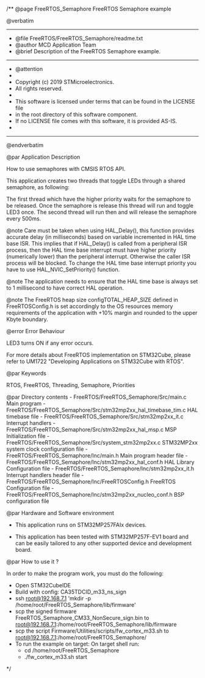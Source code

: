 /**
  @page FreeRTOS_Semaphore FreeRTOS Semaphore example

  @verbatim
  ******************************************************************************
  * @file    FreeRTOS/FreeRTOS_Semaphore/readme.txt
  * @author  MCD Application Team
  * @brief   Description of the FreeRTOS Semaphore example.
  ******************************************************************************
  * @attention
  *
  * Copyright (c) 2019 STMicroelectronics.
  * All rights reserved.
  *
  * This software is licensed under terms that can be found in the LICENSE file
  * in the root directory of this software component.
  * If no LICENSE file comes with this software, it is provided AS-IS.
  *
  ******************************************************************************
  @endverbatim

@par Application Description

How to use semaphores with CMSIS RTOS API.

This application creates two threads that toggle LEDs through a shared semaphore,
as following:

The first thread which have the higher priority waits for the semaphore to be released.
Once the semaphore is release this thread will run and toggle LED3 once.
The second thread will run then and will release the semaphore every 500ms.

@note Care must be taken when using HAL_Delay(), this function provides accurate
      delay (in milliseconds) based on variable incremented in HAL time base ISR.
      This implies that if HAL_Delay() is called from a peripheral ISR process, then
      the HAL time base interrupt must have higher priority (numerically lower) than
      the peripheral interrupt. Otherwise the caller ISR process will be blocked.
      To change the HAL time base interrupt priority you have to use HAL_NVIC_SetPriority()
      function.

@note The application needs to ensure that the HAL time base is always set to 1 millisecond
      to have correct HAL operation.

@note The FreeRTOS heap size configTOTAL_HEAP_SIZE defined in FreeRTOSConfig.h is set accordingly to the
      OS resources memory requirements of the application with +10% margin and rounded to the upper Kbyte boundary.

@error Error Behaviour

LED3 turns ON if any error occurs.

For more details about FreeRTOS implementation on STM32Cube, please refer to UM1722 "Developing Applications
on STM32Cube with RTOS".

@par Keywords

RTOS, FreeRTOS, Threading, Semaphore, Priorities

@par Directory contents
    - FreeRTOS/FreeRTOS_Semaphore/Src/main.c                        Main program
    - FreeRTOS/FreeRTOS_Semaphore/Src/stm32mp2xx_hal_timebase_tim.c HAL timebase file
    - FreeRTOS/FreeRTOS_Semaphore/Src/stm32mp2xx_it.c               Interrupt handlers
    - FreeRTOS/FreeRTOS_Semaphore/Src/stm32mp2xx_hal_msp.c          MSP Initialization file
    - FreeRTOS/FreeRTOS_Semaphore/Src/system_stm32mp2xx.c           STM32MP2xx system clock configuration file
    - FreeRTOS/FreeRTOS_Semaphore/Inc/main.h                        Main program header file
    - FreeRTOS/FreeRTOS_Semaphore/Inc/stm32mp2xx_hal_conf.h         HAL Library Configuration file
    - FreeRTOS/FreeRTOS_Semaphore/Inc/stm32mp2xx_it.h               Interrupt handlers header file
    - FreeRTOS/FreeRTOS_Semaphore/Inc/FreeRTOSConfig.h              FreeRTOS Configuration file
    - FreeRTOS/FreeRTOS_Semaphore/Inc/stm32mp2xx_nucleo_conf.h      BSP configuration file

@par Hardware and Software environment

  - This application runs on STM32MP257FAIx devices.

  - This application has been tested with STM32MP257F-EV1 board and can be
    easily tailored to any other supported device and development board.


@par How to use it ?

In order to make the program work, you must do the following:
- Open STM32CubeIDE
- Build with config: CA35TDCID_m33_ns_sign
- ssh root@192.168.7.1 'mkdir -p /home/root/FreeRTOS_Semaphore/lib/firmware'
- scp the signed firmware FreeRTOS_Semaphore_CM33_NonSecure_sign.bin to root@192.168.7.1:/home/root/FreeRTOS_Semaphore/lib/firmware
- scp the script Firmware/Utilities/scripts/fw_cortex_m33.sh to root@192.168.7.1:/home/root/FreeRTOS_Semaphore/
- To run the example on target: 
	On target shell run:
	- cd /home/root/FreeRTOS_Semaphore
	- ./fw_cortex_m33.sh start

 */
